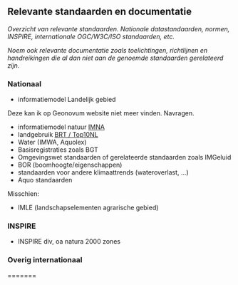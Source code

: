 ## Relevante standaarden en documentatie

*Overzicht van relevante standaarden. Nationale datastandaarden, normen, INSPIRE, internationale OGC/W3C/ISO standaarden, etc.* 

*Noem ook relevante documentatie zoals toelichtingen, richtlijnen en handreikingen die al dan niet aan de genoemde standaarden gerelateerd zijn.*

### Nationaal
- informatiemodel Landelijk gebied 

<aside class="issue">Deze kan ik op Geonovum website niet meer vinden. Navragen. </aside>

- informatiemodel natuur [IMNA](https://www.geonovum.nl/geo-standaarden/informatiemodellen-nen3610-familie/informatiemodel-natuur-imna)
- landgebruik [BRT / Top10NL](https://www.geonovum.nl/geo-standaarden/informatiemodellen-nen3610-familie/informatiemodel-top10nl-imtop)
- Water (IMWA, Aquolex)
- Basisregistraties zoals BGT
- Omgevingswet standaarden of gerelateerde standaarden zoals IMGeluid
- BOR (boomhoogte/eigenschappen)
- standaarden voor andere klimaattrends (wateroverlast, ...)
- Aquo standaarden

Misschien:
- IMLE (landschapselementen agrarische gebied)

### INSPIRE

- INSPIRE div, oa natura 2000 zones

### Overig internationaal
=======
